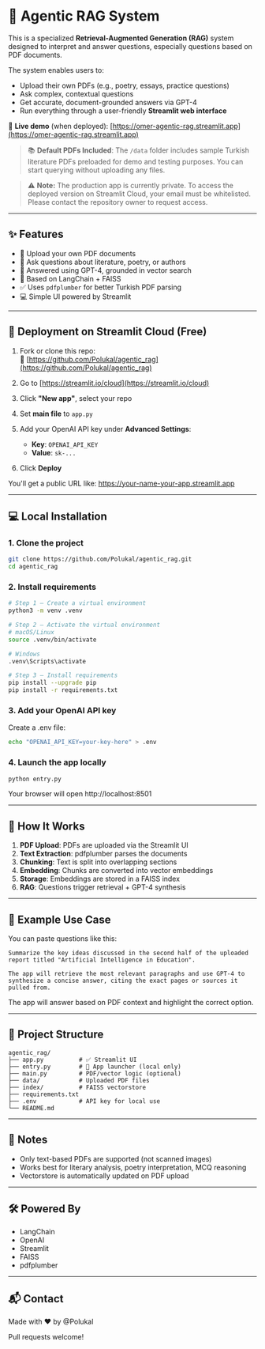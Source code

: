 # 🧠 Agentic RAG System

This is a specialized **Retrieval-Augmented Generation (RAG)** system designed to interpret and answer questions, especially questions based on PDF documents.

The system enables users to:
- Upload their own PDFs (e.g., poetry, essays, practice questions)
- Ask complex, contextual questions
- Get accurate, document-grounded answers via GPT-4
- Run everything through a user-friendly **Streamlit web interface**

🔗 **Live demo** (when deployed): [https://omer-agentic-rag.streamlit.app](https://omer-agentic-rag.streamlit.app)

> 📚 **Default PDFs Included**: The `/data` folder includes sample Turkish literature PDFs preloaded for demo and testing purposes. You can start querying without uploading any files.

> ⚠️ **Note:** The production app is currently private. To access the deployed version on Streamlit Cloud, your email must be whitelisted. Please contact the repository owner to request access.

---

## ✨ Features

- 🧾 Upload your own PDF documents
- 💬 Ask questions about literature, poetry, or authors
- 📘 Answered using GPT-4, grounded in vector search
- 🧠 Based on LangChain + FAISS
- ✅ Uses `pdfplumber` for better Turkish PDF parsing
- 💻 Simple UI powered by Streamlit

---

## 🚀 Deployment on Streamlit Cloud (Free)

1. Fork or clone this repo:  
   📁 [https://github.com/Polukal/agentic_rag](https://github.com/Polukal/agentic_rag)

2. Go to [https://streamlit.io/cloud](https://streamlit.io/cloud)

3. Click **"New app"**, select your repo

4. Set **main file** to `app.py`

5. Add your OpenAI API key under **Advanced Settings**:
   - **Key**: `OPENAI_API_KEY`
   - **Value**: `sk-...`

6. Click **Deploy**

You'll get a public URL like:
https://your-name-your-app.streamlit.app

---

## 💻 Local Installation

### 1. Clone the project

```bash
git clone https://github.com/Polukal/agentic_rag.git
cd agentic_rag
```

### 2. Install requirements

```bash
# Step 1 – Create a virtual environment
python3 -m venv .venv

# Step 2 – Activate the virtual environment
# macOS/Linux
source .venv/bin/activate

# Windows
.venv\Scripts\activate

# Step 3 – Install requirements
pip install --upgrade pip
pip install -r requirements.txt
```

### 3. Add your OpenAI API key

Create a .env file:

```bash
echo "OPENAI_API_KEY=your-key-here" > .env
```

### 4. Launch the app locally

```bash
python entry.py
```

Your browser will open http://localhost:8501

---

## 🧠 How It Works

1. **PDF Upload**: PDFs are uploaded via the Streamlit UI
2. **Text Extraction**: pdfplumber parses the documents
3. **Chunking**: Text is split into overlapping sections
4. **Embedding**: Chunks are converted into vector embeddings
5. **Storage**: Embeddings are stored in a FAISS index
6. **RAG**: Questions trigger retrieval + GPT-4 synthesis

---

## 🧪 Example Use Case

You can paste questions like this:

```
Summarize the key ideas discussed in the second half of the uploaded report titled "Artificial Intelligence in Education".

The app will retrieve the most relevant paragraphs and use GPT-4 to synthesize a concise answer, citing the exact pages or sources it pulled from.
```

The app will answer based on PDF context and highlight the correct option.

---

## 📂 Project Structure

```
agentic_rag/
├── app.py          # ✅ Streamlit UI
├── entry.py        # 🔁 App launcher (local only)
├── main.py         # PDF/vector logic (optional)
├── data/           # Uploaded PDF files
├── index/          # FAISS vectorstore
├── requirements.txt
├── .env            # API key for local use
└── README.md
```

---

## 📌 Notes

- Only text-based PDFs are supported (not scanned images)
- Works best for literary analysis, poetry interpretation, MCQ reasoning
- Vectorstore is automatically updated on PDF upload

---

## 🛠️ Powered By

- LangChain
- OpenAI
- Streamlit
- FAISS
- pdfplumber

---

## 📬 Contact

Made with ❤️ by @Polukal

Pull requests welcome!